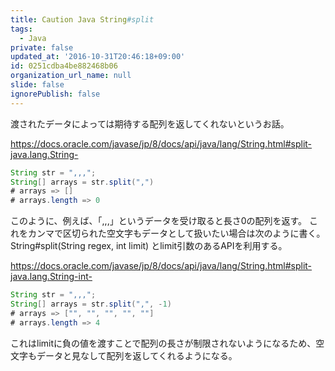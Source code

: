 ```yaml
---
title: Caution Java String#split
tags:
  - Java
private: false
updated_at: '2016-10-31T20:46:18+09:00'
id: 0251cdba4be882468b06
organization_url_name: null
slide: false
ignorePublish: false
---
```

渡されたデータによっては期待する配列を返してくれないというお話。

https://docs.oracle.com/javase/jp/8/docs/api/java/lang/String.html#split-java.lang.String-

```java:split.java
String str = ",,,";
String[] arrays = str.split(",")
# arrays => []
# arrays.length => 0
```

このように、例えば、「,,,」というデータを受け取ると長さ0の配列を返す。
これをカンマで区切られた空文字もデータとして扱いたい場合は次のように書く。
String#split(String regex, int limit) とlimit引数のあるAPIを利用する。

https://docs.oracle.com/javase/jp/8/docs/api/java/lang/String.html#split-java.lang.String-int-

```java:split.java
String str = ",,,";
String[] arrays = str.split(",", -1)
# arrays => ["", "", "", "", ""]
# arrays.length => 4
```

これはlimitに負の値を渡すことで配列の長さが制限されないようになるため、空文字もデータと見なして配列を返してくれるようになる。
